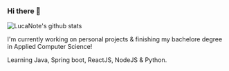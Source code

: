 ### Hi there 👋

![LucaNote's github stats](https://github-readme-stats.vercel.app/api?username=LucaNote&count_private=true&show_icons=true&theme=tokyonight)

I'm currently working on personal projects & finishing my bachelore degree in Applied Computer Science!

Learning Java, Spring boot, ReactJS, NodeJS & Python.


<!--
**LucaNote/LucaNote** is a ✨ _special_ ✨ repository because its `README.md` (this file) appears on your GitHub profile.

Here are some ideas to get you started:

- 🔭 I’m currently working on ...
- 🌱 I’m currently learning ...
- 👯 I’m looking to collaborate on ...
- 🤔 I’m looking for help with ...
- 💬 Ask me about ...
- 📫 How to reach me: ...
- 😄 Pronouns: ...
- ⚡ Fun fact: ...
-->
